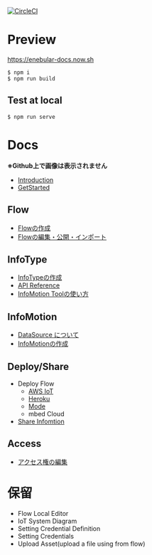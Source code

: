 [![CircleCI](https://circleci.com/gh/enebular/docs.svg?style=svg)](https://circleci.com/gh/enebular/docs)

# Preview

https://enebular-docs.now.sh

```
$ npm i
$ npm run build
```

## Test at local

```
$ npm run serve
```

# Docs

**※Github上で画像は表示されません**

* [Introduction](/ja/INDEX.md)
* [GetStarted](/ja/GetStarted/index.md)

## Flow

* [Flowの作成](/ja/Flow/CreateFlow.md)
* [Flowの編集・公開・インポート](/ja/Flow/EditFlow.md)

## InfoType

* [InfoTypeの作成](/ja/InfoType/CreateInfoType.md)
* [API Reference](/ja/InfoType/APIReference.md)
* [InfoMotion Toolの使い方](/ja/InfoType/InfoMotionTool.md)

## InfoMotion

* [DataSource について](/ja/InfoMotion/CreateDataSource.md)
* [InfoMotionの作成](/ja/InfoMotion/CreateFirstInfoMotion.md)

## Deploy/Share

* Deploy Flow
  * [AWS IoT](/ja/Deploy/DeployFlow/AWSIoT/index.md)
  * [Heroku](/ja/Deploy/DeployFlow/Heroku/index.md)
  * [Mode](/ja/Deploy/DeployFlow/Mode/index.md)
  * mbed Cloud
* [Share Infomtion](/ja/Deploy/ShareInfoMotion/index.md)

## Access

* [アクセス権の編集](/ja/Access/index.md)

# 保留

- Flow Local Editor
- IoT System Diagram
- Setting Credential Definition
- Setting Credentials
- Upload Asset(upload a file using from flow)
